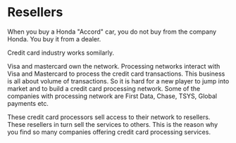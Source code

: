 # Resellers

When you buy a Honda "Accord" car, you do not buy from the company Honda. You buy it from a dealer.

Credit card industry works somilarly.

Visa and mastercard own the network. Processing networks interact with Visa and Mastercard to process the credit card transactions. This business is all about volume of transactions. So it is hard for a new player to jump into market and to build a credit card processing network. Some of the companies with processing network are First Data, Chase, TSYS, Global payments etc.

These credit card processors sell access to their network to resellers. These resellers in turn sell the services to others. This is the reason why you find so many companies offering credit card processing services.
